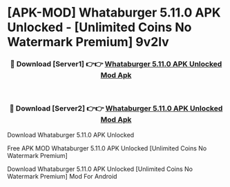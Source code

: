 # [APK-MOD] Whataburger 5.11.0 APK Unlocked - [Unlimited Coins No Watermark Premium] 9v2lv



<div align="center">
<h3>🔴 Download [Server1] 👉👉 <a href="https://momento.my/?title=Whataburger_5.11.0_APK_Unlocked">Whataburger 5.11.0 APK Unlocked Mod Apk</a></h3><br>

<h3>🔴 Download [Server2] 👉👉 <a href="https://momento.my/?title=Whataburger_5.11.0_APK_Unlocked">Whataburger 5.11.0 APK Unlocked Mod Apk</a></h3>
</div>



Download Whataburger 5.11.0 APK Unlocked 

Free APK MOD Whataburger 5.11.0 APK Unlocked [Unlimited Coins No Watermark Premium]

Download Whataburger 5.11.0 APK Unlocked [Unlimited Coins No Watermark Premium] Mod For Android
